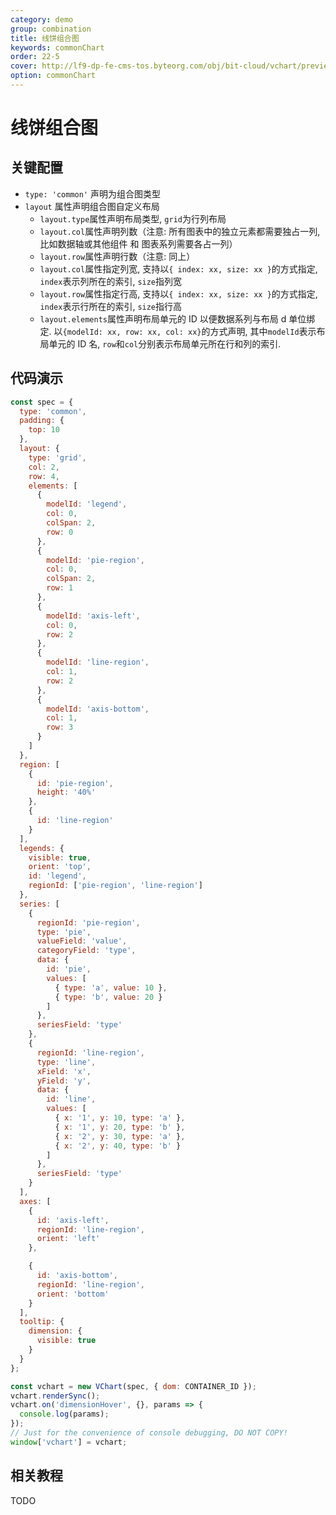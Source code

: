 ```yaml
---
category: demo
group: combination
title: 线饼组合图
keywords: commonChart
order: 22-5
cover: http://lf9-dp-fe-cms-tos.byteorg.com/obj/bit-cloud/vchart/preview/combination/line-pie.png
option: commonChart
---
```


# 线饼组合图

## 关键配置

- `type: 'common'` 声明为组合图类型
- `layout` 属性声明组合图自定义布局
  - `layout.type`属性声明布局类型, `grid`为行列布局
  - `layout.col`属性声明列数（注意: 所有图表中的独立元素都需要独占一列, 比如数据轴或其他组件 和 图表系列需要各占一列）
  - `layout.row`属性声明行数（注意: 同上）
  - `layout.col`属性指定列宽, 支持以`{ index: xx, size: xx }`的方式指定, `index`表示列所在的索引, `size`指列宽
  - `layout.row`属性指定行高, 支持以`{ index: xx, size: xx }`的方式指定, `index`表示行所在的索引, `size`指行高
  - `layout.elements`属性声明布局单元的 ID 以便数据系列与布局 d 单位绑定. 以`{modelId: xx, row: xx, col: xx}`的方式声明, 其中`modelId`表示布局单元的 ID 名, `row`和`col`分别表示布局单元所在行和列的索引.

## 代码演示

```javascript livedemo
const spec = {
  type: 'common',
  padding: {
    top: 10
  },
  layout: {
    type: 'grid',
    col: 2,
    row: 4,
    elements: [
      {
        modelId: 'legend',
        col: 0,
        colSpan: 2,
        row: 0
      },
      {
        modelId: 'pie-region',
        col: 0,
        colSpan: 2,
        row: 1
      },
      {
        modelId: 'axis-left',
        col: 0,
        row: 2
      },
      {
        modelId: 'line-region',
        col: 1,
        row: 2
      },
      {
        modelId: 'axis-bottom',
        col: 1,
        row: 3
      }
    ]
  },
  region: [
    {
      id: 'pie-region',
      height: '40%'
    },
    {
      id: 'line-region'
    }
  ],
  legends: {
    visible: true,
    orient: 'top',
    id: 'legend',
    regionId: ['pie-region', 'line-region']
  },
  series: [
    {
      regionId: 'pie-region',
      type: 'pie',
      valueField: 'value',
      categoryField: 'type',
      data: {
        id: 'pie',
        values: [
          { type: 'a', value: 10 },
          { type: 'b', value: 20 }
        ]
      },
      seriesField: 'type'
    },
    {
      regionId: 'line-region',
      type: 'line',
      xField: 'x',
      yField: 'y',
      data: {
        id: 'line',
        values: [
          { x: '1', y: 10, type: 'a' },
          { x: '1', y: 20, type: 'b' },
          { x: '2', y: 30, type: 'a' },
          { x: '2', y: 40, type: 'b' }
        ]
      },
      seriesField: 'type'
    }
  ],
  axes: [
    {
      id: 'axis-left',
      regionId: 'line-region',
      orient: 'left'
    },

    {
      id: 'axis-bottom',
      regionId: 'line-region',
      orient: 'bottom'
    }
  ],
  tooltip: {
    dimension: {
      visible: true
    }
  }
};

const vchart = new VChart(spec, { dom: CONTAINER_ID });
vchart.renderSync();
vchart.on('dimensionHover', {}, params => {
  console.log(params);
});
// Just for the convenience of console debugging, DO NOT COPY!
window['vchart'] = vchart;
```

## 相关教程

TODO
